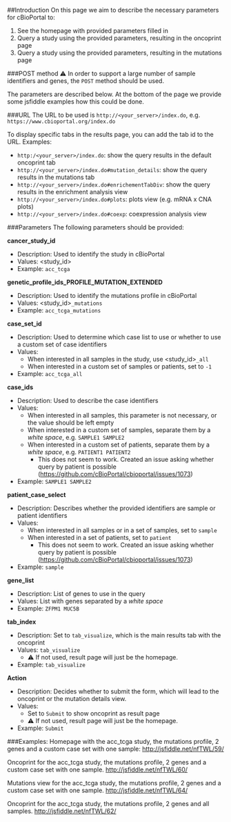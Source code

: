 ##Introduction
On this page we aim to describe the necessary parameters for cBioPortal to:

1. See the homepage with provided parameters filled in
2. Query a study using the provided parameters, resulting in the oncoprint page
3. Query a study using the provided parameters, resulting in the mutations page

###POST method
:warning: In order to support a large number of sample identifiers and genes, the `POST` method should be used. 

The parameters are described below. At the bottom of the page we provide some jsfiddle examples how this could be done. 

###URL
The URL to be used is `http://<your_server>/index.do`, e.g. `https://www.cbioportal.org/index.do`

To display specific tabs in the results page, you can add the tab id to the URL. Examples:
- `http:/<your_server>/index.do`: show the query results in the default oncoprint tab
- `http://<your_server>/index.do#mutation_details`: show the query results in the mutations tab 
- `http://<your_server>/index.do#enrichementTabDiv`: show the query results in the enrichment analysis view
- `http://<your_server>/index.do#plots`: plots view (e.g. mRNA x CNA plots)
- `http://<your_server>/index.do#coexp`: coexpression analysis view

###Parameters
The following parameters should be provided:

**cancer_study_id**
* Description: Used to identify the study in cBioPortal
* Values: \<study_id\>
* Example: `acc_tcga`

**genetic_profile_ids_PROFILE_MUTATION_EXTENDED**
* Description: Used to identify the mutations profile in cBioPortal
* Values: \<study_id\>`_mutations`
* Example: `acc_tcga_mutations`

**case_set_id**
* Description: Used to determine which case list to use or whether to use a custom set of case identifiers
* Values:   
   * When interested in all samples in the study, use \<study_id>`_all`
   * When interested in a custom set of samples or patients, set to `-1`
* Example: `acc_tcga_all`

**case_ids**
* Description: Used to describe the case identifiers
* Values: 
   * When interested in all samples, this parameter is not necessary, or the value should be left empty
   * When interested in a custom set of samples, separate them by a *white space*, e.g. `SAMPLE1 SAMPLE2`
   * When interested in a custom set of patients, separate them by a *white space*, e.g. `PATIENT1 PATIENT2`
      * This does not seem to work. Created an issue asking whether query by patient is possible  (https://github.com/cBioPortal/cbioportal/issues/1073)
* Example: `SAMPLE1 SAMPLE2`

**patient_case_select**
* Description: Describes whether the provided identifiers are sample or patient identifiers
* Values: 
   * When interested in all samples or in a set of samples, set to `sample`
   * When interested in a set of patients, set to `patient`
      * This does not seem to work. Created an issue asking whether query by patient is possible (https://github.com/cBioPortal/cbioportal/issues/1073)
* Example: `sample`

**gene_list**
* Description: List of genes to use in the query
* Values: List with genes separated by a *white space*
* Example: `ZFPM1 MUC5B`

**tab_index**
* Description: Set to `tab_visualize`, which is the main results tab with the oncoprint
* Values: `tab_visualize`
   * :warning: If not used, result page will just be the homepage.
* Example: `tab_visualize`

**Action**
* Description: Decides whether to submit the form, which will lead to the oncoprint or the mutation details view.
* Values:
   * Set to `Submit` to show oncoprint as result page
   * :warning: If not used, result page will just be the homepage.
* Example: `Submit`


###Examples:
Homepage with the acc_tcga study, the mutations profile, 2 genes and a custom case set with one sample:
http://jsfiddle.net/nfTWL/59/

Oncoprint for the acc_tcga study, the mutations profile, 2 genes and a custom case set with one sample.
http://jsfiddle.net/nfTWL/60/

Mutations view for the acc_tcga study, the mutations profile, 2 genes and a custom case set with one sample.
http://jsfiddle.net/nfTWL/64/

Oncoprint for the acc_tcga study, the mutations profile, 2 genes and all samples.
http://jsfiddle.net/nfTWL/62/